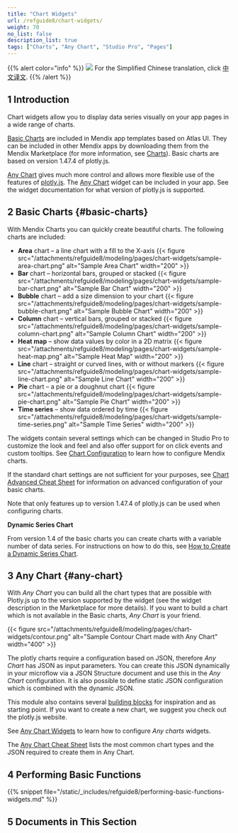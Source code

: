 ```yaml
---
title: "Chart Widgets"
url: /refguide8/chart-widgets/
weight: 70
no_list: false
description_list: true 
tags: ["Charts", "Any Chart", "Studio Pro", "Pages"]
---
```


{{% alert color="info" %}}
<img src="/attachments/china.png" class="d-inline-block" /> For the Simplified Chinese translation, click [中文译文](https://cdn.mendix.tencent-cloud.com/documentation/refguide8/chart-widgets.pdf).
{{% /alert %}}

## 1 Introduction

Chart widgets allow you to display data series visually on your app pages in a wide range of charts.

[Basic Charts](#basic-charts) are included in Mendix app templates based on Atlas UI. They can be included in other Mendix apps by downloading them from the Mendix Marketplace (for more information, see [Charts](/appstore/widgets/charts/)). Basic charts are based on version 1.47.4 of plotly.js.

[Any Chart](#any-chart) gives much more control and allows more flexible use of the features of [plotly.js](https://plot.ly/). The [Any Chart](/appstore/modules/any-chart/) widget can be included in your app. See the widget documentation for what version of plotly.js is supported.

## 2 Basic Charts {#basic-charts}

With Mendix Charts you can quickly create beautiful charts. The following charts are included:

* **Area** chart – a line chart with a fill to the X-axis {{< figure src="/attachments/refguide8/modeling/pages/chart-widgets/sample-area-chart.png" alt="Sample Area Chart"   width="200"  >}}
* **Bar** chart – horizontal bars, grouped or stacked {{< figure src="/attachments/refguide8/modeling/pages/chart-widgets/sample-bar-chart.png" alt="Sample Bar Chart" width="200" >}}
* **Bubble** chart – add a size dimension to your chart {{< figure src="/attachments/refguide8/modeling/pages/chart-widgets/sample-bubble-chart.png" alt="Sample Bubble Chart"  width="200" >}}
* **Column** chart – vertical bars, grouped or stacked {{< figure src="/attachments/refguide8/modeling/pages/chart-widgets/sample-column-chart.png" alt="Sample Column Chart" width="200" >}}
* **Heat map** – show data values by color in a 2D matrix {{< figure src="/attachments/refguide8/modeling/pages/chart-widgets/sample-heat-map.png" alt="Sample Heat Map" width="200" >}}
* **Line** chart – straight or curved lines, with or without markers {{< figure src="/attachments/refguide8/modeling/pages/chart-widgets/sample-line-chart.png" alt="Sample Line Chart" width="200" >}}
* **Pie** chart – a pie or a doughnut chart {{< figure src="/attachments/refguide8/modeling/pages/chart-widgets/sample-pie-chart.png" alt="Sample Pie Chart" width="200" >}}
* **Time series** – show data ordered by time {{< figure src="/attachments/refguide8/modeling/pages/chart-widgets/sample-time-series.png" alt="Sample Time Series" width="200" >}}

The widgets contain several settings which can be changed in Studio Pro to customize the look and feel and also offer support for on click events and custom tooltips. See [Chart Configuration](/refguide8/charts-configuration/) to learn how to configure Mendix charts.

If the standard chart settings are not sufficient for your purposes, see [Chart Advanced Cheat Sheet](/refguide8/charts-advanced-cheat-sheet/) for information on advanced configuration of your basic charts.

Note that only features up to version 1.47.4 of plotly.js can be used when configuring charts.

**Dynamic Series Chart**

From version 1.4 of the basic charts you can create charts with a variable number of data series. For instructions on how to do this, see [How to Create a Dynamic Series Chart](/howto8/front-end/charts-dynamic-series/).

## 3 Any Chart {#any-chart}

With *Any Chart* you can build all the chart types that are possible with Plotly.js up to the version supported by the widget (see the widget description in the Marketplace for more details). If you want to build a chart which is not available in the Basic charts, *Any Chart* is your friend.

{{< figure src="/attachments/refguide8/modeling/pages/chart-widgets/contour.png" alt="Sample Contour Chart made with Any Chart"   width="400"  >}}

The plotly charts require a configuration based on JSON, therefore *Any Chart* has JSON as input parameters. You can create this JSON dynamically in your microflow via a JSON Structure document and use this in the *Any Chart* configuration. It is also possible to define static JSON configuration which is combined with the dynamic JSON.

This module also contains several [building blocks](/refguide8/charts-any-building-blocks/) for inspiration and as starting point. If you want to create a new chart, we suggest you check out the plotly.js website.

See [Any Chart Widgets](/refguide8/charts-any-configuration/) to learn how to configure *Any charts* widgets.

The [Any Chart Cheat Sheet](/refguide8/charts-any-cheat-sheet/) lists the most common chart types and the JSON required to create them in Any Chart.

## 4 Performing Basic Functions

{{% snippet file="/static/_includes/refguide8/performing-basic-functions-widgets.md" %}}

## 5 Documents in This Section
